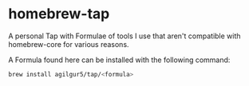 # homebrew-tap

A personal Tap with Formulae of tools I use that aren't compatible with homebrew-core for various reasons.

A Formula found here can be installed with the following command:

```sh
brew install agilgur5/tap/<formula>
```
